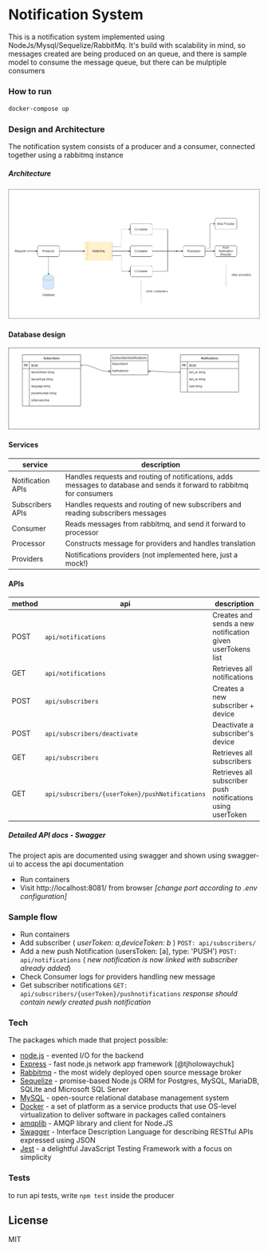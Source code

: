 # Notification System

This is a notification system implemented using NodeJs/Mysql/Sequelize/RabbitMq.
It's build with scalability in mind, so messages created are being produced on an queue, and there is sample model to consume the message queue, but there can be mulptiple consumers

### How to run
```sh
docker-compose up
```

### Design and Architecture
The notification system consists of a producer and a consumer, connected together using a rabbitmq instance

##### Architecture
![architecture](/.docs/arch.jpg?raw=true "Architecture")

#### Database design
![database](/.docs/db.jpg?raw=true "Database")

#### Services
| service | description |
| ------ | ------ |
| Notification APIs | Handles requests and routing of notifications, adds messages to database and sends it forward to rabbitmq for consumers |
| Subscribers APIs | Handles requests and routing of new subscribers and reading subscribers messages |
| Consumer | Reads messages from rabbitmq, and send it forward to processor |
| Processor | Constructs message for providers and handles translation |
| Providers | Notifications providers (not implemented here, just a mock!) |

#### APIs
| method | api | description |
| ------ | ------ |------|
| POST | `api/notifications` | Creates and sends a new notification given userTokens list |
| GET | `api/notifications` | Retrieves all notifications |
| POST | `api/subscribers` | Creates a new subscriber + device |
| POST | `api/subscribers/deactivate` | Deactivate a subscriber's device |
| GET | `api/subscribers` | Retrieves all subscribers |
| GET | `api/subscribers/{userToken}/pushNotifications` | Retrieves all subscriber push notifications using userToken |

##### Detailed API docs - Swagger
The project apis are documented using swagger and shown using swagger-ui
to access the api documentation
- Run containers
- Visit http://localhost:8081/ from browser 
_[change port according to .env configuration]_

### Sample flow
- Run containers
- Add subscriber  ( _userToken: a,deviceToken: b_ ) `POST: api/subscribers/`
- Add a new push Notification  (usersToken: [a], type: 'PUSH') `POST: api/notifications` ( _new notification is now linked with subscriber already added_)
- Check Consumer logs for providers handling new message
- Get subscriber notifications `GET: api/subscribers/{userToken}/pushnotifications`
_response should contain newly created push notification_

### Tech

The packages which made that project possible:
* [node.js] - evented I/O for the backend
* [Express] - fast node.js network app framework [@tjholowaychuk]
* [Rabbitmq] - the most widely deployed open source message broker
* [Sequelize] - promise-based Node.js ORM for Postgres, MySQL, MariaDB, SQLite and Microsoft SQL Server
* [MySQL] - open-source relational database management system
* [Docker] -  a set of platform as a service products that use OS-level virtualization to deliver software in packages called containers
* [amqplib] - AMQP library and client for Node.JS
* [Swagger] - Interface Description Language for describing RESTful APIs expressed using JSON
* [Jest] - a delightful JavaScript Testing Framework with a focus on simplicity

### Tests
to run api tests, write `npm test` inside the producer 


[//]: # (These are reference links used in the body of this note and get stripped out when the markdown processor does its job. There is no need to format nicely because it shouldn't be seen. Thanks SO - http://stackoverflow.com/questions/4823468/store-comments-in-markdown-syntax)

   [node.js]: <http://nodejs.org>
   [express]: <http://expressjs.com>
   [rabbitmq]: <https://www.rabbitmq.com/>
   [Sequelize]: <https://sequelize.org/>
   [MySQL]: <https://www.mysql.com/>
   [amqplib]: <https://www.npmjs.com/package/amqplib>
   [Swagger]: <https://swagger.io/>
   [Jest]: <https://jestjs.io/>
   [Docker]: <https://www.docker.com/>

License
----

MIT
